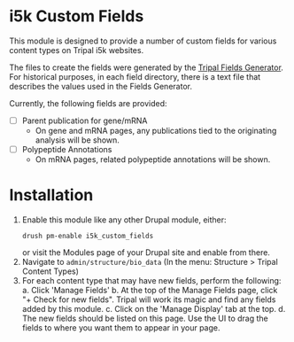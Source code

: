 # i5k Custom Fields

This module is designed to provide a number of custom fields for various content types on Tripal i5k websites.

The files to create the fields were generated by the [Tripal Fields Generator](https://github.com/tripal/fields_generator). For historical purposes, in each field directory, there is a text file that describes the values used in the Fields Generator.

Currently, the following fields are provided:
 - [ ] Parent publication for gene/mRNA
   - On gene and mRNA pages, any publications tied to the originating analysis will be shown.
 - [ ] Polypeptide Annotations
   - On mRNA pages, related polypeptide annotations will be shown.

# Installation
1. Enable this module like any other Drupal module, either:
    ```shell
    drush pm-enable i5k_custom_fields
    ```
    or visit the Modules page of your Drupal site and enable from there.
2. Navigate to `admin/structure/bio_data` (In the menu: Structure > Tripal Content Types)
3. For each content type that may have new fields, perform the following:
    a. Click 'Manage Fields'
    b. At the top of the Manage Fields page, click "+ Check for new fields". Tripal will work its magic and find any fields added by this module.
    c. Click on the 'Manage Display' tab at the top.
    d. The new fields should be listed on this page. Use the UI to drag the fields to where you want them to appear in your page.